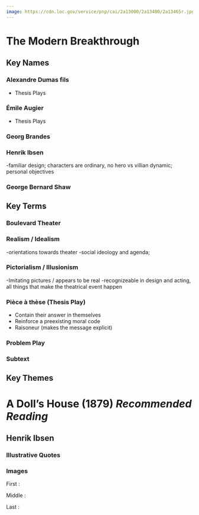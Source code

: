 ```yaml
---
image: https://cdn.loc.gov/service/pnp/cai/2a13000/2a13400/2a13465r.jpg
---
```


# The Modern Breakthrough

## Key Names
### Alexandre Dumas fils
- Thesis Plays
### Émile Augier
- Thesis Plays
### Georg Brandes
### Henrik Ibsen
-familiar design; characters are ordinary, no hero vs villian dynamic; personal objectives
### George Bernard Shaw

## Key Terms

### Boulevard Theater
### Realism / Idealism
-orientations towards theater
-social ideology and agenda;
### Pictorialism / Illusionism
-Imitating pictures / appears to be real
-recognizeable in design and acting, all things that make the theatrical event happen
### Pièce à thèse (Thesis Play)
- Contain their answer in themselves
- Reinforce a preexisting moral code
- Raisoneur (makes the message explicit)
### Problem Play
### Subtext

## Key Themes

# A Doll’s House (1879) _Recommended Reading_
## Henrik Ibsen


### Illustrative Quotes
### Images
First
:

Middle
:

Last
:
